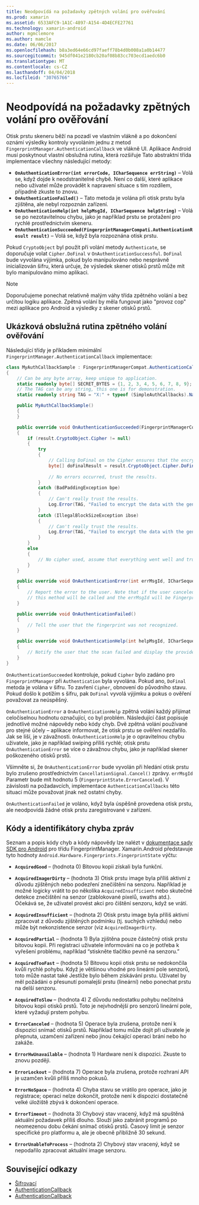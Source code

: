 ```yaml
---
title: Neodpovídá na požadavky zpětných volání pro ověřování
ms.prod: xamarin
ms.assetid: 6533AFC9-1A1C-4897-A154-4D4ECFE27761
ms.technology: xamarin-android
author: mgmclemore
ms.author: mamcle
ms.date: 06/06/2017
ms.openlocfilehash: b8a3ed64e66cd97faeff78b4d0b008a1a0b14477
ms.sourcegitcommit: 945df041e2180cb20af08b83cc703ecd1aedc6b0
ms.translationtype: MT
ms.contentlocale: cs-CZ
ms.lasthandoff: 04/04/2018
ms.locfileid: "30765766"
---
```

# <a name="responding-to-authentication-callbacks"></a>Neodpovídá na požadavky zpětných volání pro ověřování

Otisk prstu skeneru běží na pozadí ve vlastním vlákně a po dokončení oznámí výsledky kontroly vyvoláním jednu z metod `FingerprintManager.AuthenticationCallback` ve vlákně UI. Aplikace Android musí poskytnout vlastní obslužná rutina, která rozšiřuje Tato abstraktní třída implementace všechny následující metody:

* **`OnAuthenticationError(int errorCode, ICharSequence errString)`** &ndash; Volá se, když dojde k neodstranitelné chybě. Není co další, které aplikace nebo uživatel může provádět k napravení situace s tím rozdílem, případně zkuste to znovu.
* **`OnAuthenticationFailed()`** &ndash; Tato metoda je volána při otisk prstu byla zjištěna, ale nebyl rozpoznán zařízení.
* **`OnAuthenticationHelp(int helpMsgId, ICharSequence helpString)`** &ndash; Volá se po nezotavitelnou chybu, jako je například prstu se protažení pro rychlé prostřednictvím skeneru.
* **`OnAuthenticationSucceeded(FingerprintManagerCompati.AuthenticationResult result)`** &ndash; Volá se, když byla rozpoznána otisk prstu.

Pokud `CryptoObject` byl použit při volání metody `Authenticate`, se doporučuje volat `Cipher.DoFinal` v `OnAuthenticationSuccessful`.
`DoFinal` bude vyvolána výjimka, pokud bylo manipulováno nebo nesprávně inicializován šifru, která určuje, že výsledek skener otisků prstů může mít bylo manipulováno mimo aplikaci.


> [!NOTE]
> Doporučujeme ponechat relativně malým váhy třída zpětného volání a bez určitou logiku aplikace. Zpětná volání by měla fungovat jako "provoz cop" mezi aplikace pro Android a výsledky z skener otisků prstů.

## <a name="a-sample-authentication-callback-handler"></a>Ukázková obslužná rutina zpětného volání ověřování

Následující třídy je příkladem minimální `FingerprintManager.AuthenticationCallback` implementace: 

```csharp
class MyAuthCallbackSample : FingerprintManagerCompat.AuthenticationCallback
{
    // Can be any byte array, keep unique to application.
    static readonly byte[] SECRET_BYTES = {1, 2, 3, 4, 5, 6, 7, 8, 9};
    // The TAG can be any string, this one is for demonstration.
    static readonly string TAG = "X:" + typeof (SimpleAuthCallbacks).Name;

    public MyAuthCallbackSample()
    {
    }

    public override void OnAuthenticationSucceeded(FingerprintManagerCompat.AuthenticationResult result)
    {
        if (result.CryptoObject.Cipher != null) 
        {
            try
            {
                // Calling DoFinal on the Cipher ensures that the encryption worked.
                byte[] doFinalResult = result.CryptoObject.Cipher.DoFinal(SECRET_BYTES);
    
                // No errors occurred, trust the results.              
            }
            catch (BadPaddingException bpe)
            {
                // Can't really trust the results.
                Log.Error(TAG, "Failed to encrypt the data with the generated key." + bpe);
            }
            catch (IllegalBlockSizeException ibse)
            {
                // Can't really trust the results.
                Log.Error(TAG, "Failed to encrypt the data with the generated key." + ibse);
            }
        }
        else
        {
            // No cipher used, assume that everything went well and trust the results.
        }
    }

    public override void OnAuthenticationError(int errMsgId, ICharSequence errString)
    {
        // Report the error to the user. Note that if the user canceled the scan,
        // this method will be called and the errMsgId will be FingerprintState.ErrorCanceled.
    }

    public override void OnAuthenticationFailed()
    {
        // Tell the user that the fingerprint was not recognized.
    }

    public override void OnAuthenticationHelp(int helpMsgId, ICharSequence helpString)
    {
        // Notify the user that the scan failed and display the provided hint.
    }
}
```

`OnAuthenticationSucceeded` kontroluje, pokud `Cipher` bylo zadáno pro `FingerprintManager` při `Authentication` byla vyvolána. Pokud ano, `DoFinal` metoda je volána v šifru. To zavření `Cipher`, obnovení do původního stavu. Pokud došlo k potížím s šifru, pak `DoFinal` vyvolá výjimku a pokus o ověření považovat za neúspěšný.

`OnAuthenticationError` a `OnAuthenticationHelp` zpětná volání každý přijímat celočíselnou hodnotu označující, co byl problém. Následující část popisuje jednotlivé možné nápovědy nebo kódy chyb. Dvě zpětná volání používané pro stejné účely &ndash; aplikace informovat, že otisk prstu se ověření nezdařilo. Jak se liší, je v závažnosti. `OnAuthenticationHelp` je o opravitelnou chybu uživatele, jako je například swiping příliš rychlé; otisk prstu `OnAuthenticationError` se více o závažnou chybu, jako je například skener poškozeného otisků prstů.

Všimněte si, že `OnAuthenticationError` bude vyvolán při hledání otisk prstu bylo zrušeno prostřednictvím `CancellationSignal.Cancel()` zprávy. `errMsgId` Parametr bude mít hodnotu 5 (`FingerprintState.ErrorCanceled`). V závislosti na požadavcích, implementace `AuthenticationCallbacks` této situaci může považovat jinak než ostatní chyby. 

`OnAuthenticationFailed` je voláno, když byla úspěšně provedena otisk prstu, ale neodpovídá žádné otisk prstu zaregistrované v zařízení. 

## <a name="help-codes-and-error-message-ids"></a>Kódy a identifikátory chyba zpráv 

Seznam a popis kódy chyb a kódy nápovědy lze nalézt v [dokumentace sady SDK pro Android](http://developer.android.com/reference/android/hardware/fingerprint/FingerprintManager.html#FINGERPRINT_ACQUIRED_GOOD) pro třídu FingerprintManager. Xamarin.Android představuje tyto hodnoty `Android.Hardware.Fingerprints.FingerprintState` výčtu:


-   **`AcquiredGood`** &ndash; (hodnota 0) Bitovou kopii získali byla funkční.


-   **`AcquiredImagerDirty`** &ndash; (hodnota 3) Otisk prstu image byla příliš aktivní z důvodu zjištěných nebo podezření znečištění na senzoru. Například je možné logicky vrátit to po několika `AcquiredInsufficient` nebo skutečné detekce znečištění na senzor (zablokované pixelů, swaths atd.). Očekává se, že uživatel provést akci pro čištění senzoru, když se vrátí.


-   **`AcquiredInsufficient`** &ndash; (hodnota 2) Otisk prstu image byla příliš aktivní zpracovat z důvodu zjištěných podmínku (tj. suchých vzhledu) nebo může být nekonzistence senzor (viz `AcquiredImagerDirty`.



-   **`AcquiredPartial`** &ndash; (hodnota 1) Byla zjištěna pouze částečný otisk prstu bitovou kopii. Při registraci uživatele informováni na co je potřeba k vyřešení problému, například &ldquo;stiskněte tlačítko pevně na senzoru.&rdquo;



-   **`AcquiredTooFast`** &ndash; (hodnota 5) Bitovou kopii otisk prstu se nedokončila kvůli rychlé pohybu. Když je většinou vhodné pro lineární pole senzorů, toto může nastat také Jestliže bylo během získávání prstu. Uživatel by měl požádáni o přesunutí pomalejší prstu (lineární) nebo ponechat prstu na delší senzoru.




-   **`AcquiredToSlow`** &ndash; (hodnota 4) Z důvodu nedostatku pohybu nečitelná bitovou kopii otisků prstů. Toto je nejvhodnější pro senzorů lineární pole, které vyžadují prstem pohybu.



-   **`ErrorCanceled`** &ndash; (hodnota 5) Operace byla zrušena, protože není k dispozici snímač otisků prstů. Například tomu může dojít při uživatele je přepnuta, uzamčení zařízení nebo jinou čekající operaci brání nebo ho zakáže.



-   **`ErrorHwUnavailable`** &ndash; (hodnota 1) Hardware není k dispozici. Zkuste to znovu později.




-   **`ErrorLockout`** &ndash; (hodnota 7) Operace byla zrušena, protože rozhraní API je uzamčen kvůli příliš mnoho pokusů.




-   **`ErrorNoSpace`** &ndash; (hodnota 4) Chyba stavu se vrátilo pro operace, jako je registrace; operaci nelze dokončit, protože není k dispozici dostatečně velké úložiště zbývá k dokončení operace.



-   **`ErrorTimeout`** &ndash; (hodnota 3) Chybový stav vracený, když má spuštěná aktuální požadavek příliš dlouho. Slouží jako zabránit programů po neomezenou dobu čekání snímač otisků prstů. Časový limit je senzor specifické pro platformu a, ale je obecně přibližně 30 sekund.



-   **`ErrorUnableToProcess`** &ndash; (hodnota 2) Chybový stav vracený, když se nepodařilo zpracovat aktuální image senzoru.



## <a name="related-links"></a>Související odkazy

- [Šifrovací](https://docs.oracle.com/javase/7/docs/api/javax/crypto/Cipher.html)
- [AuthenticationCallback](http://developer.android.com/reference/android/hardware/fingerprint/FingerprintManager.AuthenticationCallback.html)
- [AuthenticationCallback](http://developer.android.com/reference/android/support/v4/hardware/fingerprint/FingerprintManagerCompat.AuthenticationCallback.html)
